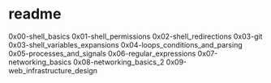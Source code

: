 # readme #
0x00-shell_basics
0x01-shell_permissions
0x02-shell_redirections
0x03-git
0x03-shell_variables_expansions
0x04-loops_conditions_and_parsing
0x05-processes_and_signals
0x06-regular_expressions
0x07-networking_basics
0x08-networking_basics_2
0x09-web_infrastructure_design
